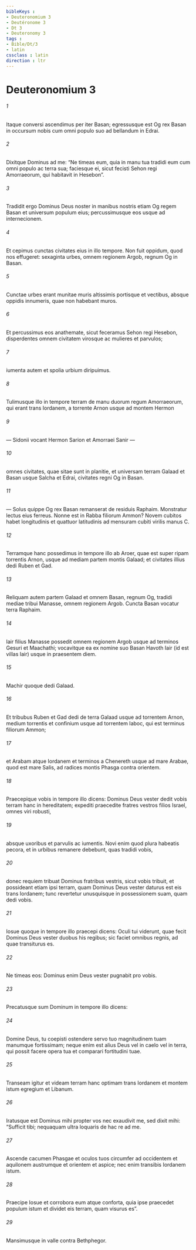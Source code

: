 ```yaml
---
bibleKeys : 
- Deuteronomium 3
- Deutéronome 3
- Dt 3
- Deuteronomy 3
tags : 
- Bible/Dt/3
- latin
cssclass : latin
direction : ltr
---
```


# Deuteronomium 3

###### 1
Itaque conversi ascendimus per iter Basan; egressusque est Og rex Basan in occursum nobis cum omni populo suo ad bellandum in Edrai. 
###### 2
Dixitque Dominus ad me: “Ne timeas eum, quia in manu tua tradidi eum cum omni populo ac terra sua; faciesque ei, sicut fecisti Sehon regi Amorraeorum, qui habitavit in Hesebon”. 
###### 3
Tradidit ergo Dominus Deus noster in manibus nostris etiam Og regem Basan et universum populum eius; percussimusque eos usque ad internecionem. 
###### 4
Et cepimus cunctas civitates eius in illo tempore. Non fuit oppidum, quod nos effugeret: sexaginta urbes, omnem regionem Argob, regnum Og in Basan. 
###### 5
Cunctae urbes erant munitae muris altissimis portisque et vectibus, absque oppidis innumeris, quae non habebant muros. 
###### 6
Et percussimus eos anathemate, sicut feceramus Sehon regi Hesebon, disperdentes omnem civitatem virosque ac mulieres et parvulos; 
###### 7
iumenta autem et spolia urbium diripuimus.
###### 8
Tulimusque illo in tempore terram de manu duorum regum Amorraeorum, qui erant trans Iordanem, a torrente Arnon usque ad montem Hermon 
###### 9
— Sidonii vocant Hermon Sarion et Amorraei Sanir — 
###### 10
omnes civitates, quae sitae sunt in planitie, et universam terram Galaad et Basan usque Salcha et Edrai, civitates regni Og in Basan. 
###### 11
— Solus quippe Og rex Basan remanserat de residuis Raphaim. Monstratur lectus eius ferreus. Nonne est in Rabba filiorum Ammon? Novem cubitos habet longitudinis et quattuor latitudinis ad mensuram cubiti virilis manus C.
###### 12
Terramque hanc possedimus in tempore illo ab Aroer, quae est super ripam torrentis Arnon, usque ad mediam partem montis Galaad; et civitates illius dedi Ruben et Gad. 
###### 13
Reliquam autem partem Galaad et omnem Basan, regnum Og, tradidi mediae tribui Manasse, omnem regionem Argob. Cuncta Basan vocatur terra Raphaim. 
###### 14
Iair filius Manasse possedit omnem regionem Argob usque ad terminos Gesuri et Maachathi; vocavitque ea ex nomine suo Basan Havoth Iair (id est villas Iair) usque in praesentem diem. 
###### 15
Machir quoque dedi Galaad. 
###### 16
Et tribubus Ruben et Gad dedi de terra Galaad usque ad torrentem Arnon, medium torrentis et confinium usque ad torrentem Iaboc, qui est terminus filiorum Ammon; 
###### 17
et Arabam atque Iordanem et terminos a Chenereth usque ad mare Arabae, quod est mare Salis, ad radices montis Phasga contra orientem.
###### 18
Praecepique vobis in tempore illo dicens: Dominus Deus vester dedit vobis terram hanc in hereditatem; expediti praecedite fratres vestros filios Israel, omnes viri robusti, 
###### 19
absque uxoribus et parvulis ac iumentis. Novi enim quod plura habeatis pecora, et in urbibus remanere debebunt, quas tradidi vobis, 
###### 20
donec requiem tribuat Dominus fratribus vestris, sicut vobis tribuit, et possideant etiam ipsi terram, quam Dominus Deus vester daturus est eis trans Iordanem; tunc revertetur unusquisque in possessionem suam, quam dedi vobis.
###### 21
Iosue quoque in tempore illo praecepi dicens: Oculi tui viderunt, quae fecit Dominus Deus vester duobus his regibus; sic faciet omnibus regnis, ad quae transiturus es. 
###### 22
Ne timeas eos: Dominus enim Deus vester pugnabit pro vobis.
###### 23
Precatusque sum Dominum in tempore illo dicens: 
###### 24
Domine Deus, tu coepisti ostendere servo tuo magnitudinem tuam manumque fortissimam; neque enim est alius Deus vel in caelo vel in terra, qui possit facere opera tua et comparari fortitudini tuae. 
###### 25
Transeam igitur et videam terram hanc optimam trans Iordanem et montem istum egregium et Libanum. 
###### 26
Iratusque est Dominus mihi propter vos nec exaudivit me, sed dixit mihi: “Sufficit tibi; nequaquam ultra loquaris de hac re ad me. 
###### 27
Ascende cacumen Phasgae et oculos tuos circumfer ad occidentem et aquilonem austrumque et orientem et aspice; nec enim transibis Iordanem istum. 
###### 28
Praecipe Iosue et corrobora eum atque conforta, quia ipse praecedet populum istum et dividet eis terram, quam visurus es”.
###### 29
Mansimusque in valle contra Bethphegor.
